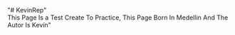 "# KevinRep"  
This Page Is a Test Create To Practice, This Page Born In Medellin And The Autor Is Kevin"
